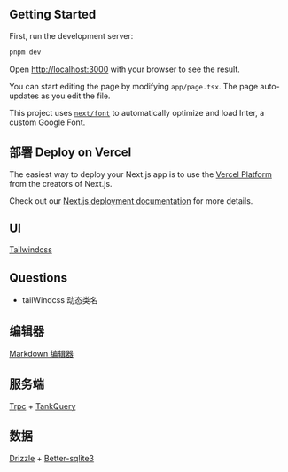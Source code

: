 ## Getting Started

First, run the development server:

```bash
pnpm dev
```

Open [http://localhost:3000](http://localhost:3000) with your browser to see the result.

You can start editing the page by modifying `app/page.tsx`. The page auto-updates as you edit the file.

This project uses [`next/font`](https://nextjs.org/docs/basic-features/font-optimization) to automatically optimize and load Inter, a custom Google Font.

## 部署 Deploy on Vercel

The easiest way to deploy your Next.js app is to use the [Vercel Platform](https://vercel.com/new?utm_medium=default-template&filter=next.js&utm_source=create-next-app&utm_campaign=create-next-app-readme) from the creators of Next.js.

Check out our [Next.js deployment documentation](https://nextjs.org/docs/deployment) for more details.

## UI

[Tailwindcss](https://tailwindcss.com/docs/width)

## Questions

- tailWindcss 动态类名

## 编辑器

[Markdown 编辑器](https://uiwjs.github.io/react-md-editor/)

## 服务端

[Trpc](https://trpc.io/) + [TankQuery](https://tanstack.com/query/v5/docs/react/overview)

## 数据

[Drizzle](https://orm.drizzle.team/) + [Better-sqlite3](https://github.com/WiseLibs/better-sqlite3)

